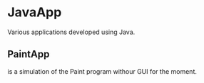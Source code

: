 # JavaApp

Various applications developed using Java.

## PaintApp
  is a simulation of the Paint program withour GUI for the moment.
